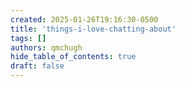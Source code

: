 ```yaml
---
created: 2025-01-26T19:16:30-0500
title: 'things-i-love-chatting-about'
tags: []
authors: qmchugh
hide_table_of_contents: true
draft: false
---
```



